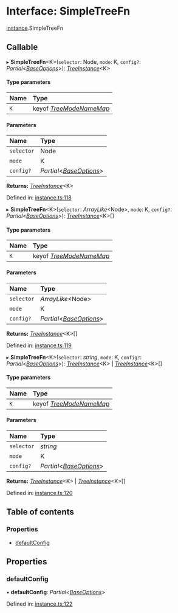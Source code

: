 # Interface: SimpleTreeFn

[instance](../modules/instance.md).SimpleTreeFn

## Callable

▸ **SimpleTreeFn**<K\>(`selector`: Node, `mode`: K, `config?`: *Partial*<[*BaseOptions*](options.baseoptions.md)\>): [*TreeInstance*](instance.treeinstance.md)<K\>

#### Type parameters

| Name | Type |
| :------ | :------ |
| `K` | keyof [*TreeModeNameMap*](instance.treemodenamemap.md) |

#### Parameters

| Name | Type |
| :------ | :------ |
| `selector` | Node |
| `mode` | K |
| `config?` | *Partial*<[*BaseOptions*](options.baseoptions.md)\> |

**Returns:** [*TreeInstance*](instance.treeinstance.md)<K\>

Defined in: [instance.ts:118](https://github.com/ckotzbauer/simple-tree-component/blob/9a79c13/src/types/instance.ts#L118)

▸ **SimpleTreeFn**<K\>(`selector`: *ArrayLike*<Node\>, `mode`: K, `config?`: *Partial*<[*BaseOptions*](options.baseoptions.md)\>): [*TreeInstance*](instance.treeinstance.md)<K\>[]

#### Type parameters

| Name | Type |
| :------ | :------ |
| `K` | keyof [*TreeModeNameMap*](instance.treemodenamemap.md) |

#### Parameters

| Name | Type |
| :------ | :------ |
| `selector` | *ArrayLike*<Node\> |
| `mode` | K |
| `config?` | *Partial*<[*BaseOptions*](options.baseoptions.md)\> |

**Returns:** [*TreeInstance*](instance.treeinstance.md)<K\>[]

Defined in: [instance.ts:119](https://github.com/ckotzbauer/simple-tree-component/blob/9a79c13/src/types/instance.ts#L119)

▸ **SimpleTreeFn**<K\>(`selector`: *string*, `mode`: K, `config?`: *Partial*<[*BaseOptions*](options.baseoptions.md)\>): [*TreeInstance*](instance.treeinstance.md)<K\> \| [*TreeInstance*](instance.treeinstance.md)<K\>[]

#### Type parameters

| Name | Type |
| :------ | :------ |
| `K` | keyof [*TreeModeNameMap*](instance.treemodenamemap.md) |

#### Parameters

| Name | Type |
| :------ | :------ |
| `selector` | *string* |
| `mode` | K |
| `config?` | *Partial*<[*BaseOptions*](options.baseoptions.md)\> |

**Returns:** [*TreeInstance*](instance.treeinstance.md)<K\> \| [*TreeInstance*](instance.treeinstance.md)<K\>[]

Defined in: [instance.ts:120](https://github.com/ckotzbauer/simple-tree-component/blob/9a79c13/src/types/instance.ts#L120)

## Table of contents

### Properties

- [defaultConfig](instance.simpletreefn.md#defaultconfig)

## Properties

### defaultConfig

• **defaultConfig**: *Partial*<[*BaseOptions*](options.baseoptions.md)\>

Defined in: [instance.ts:122](https://github.com/ckotzbauer/simple-tree-component/blob/9a79c13/src/types/instance.ts#L122)
